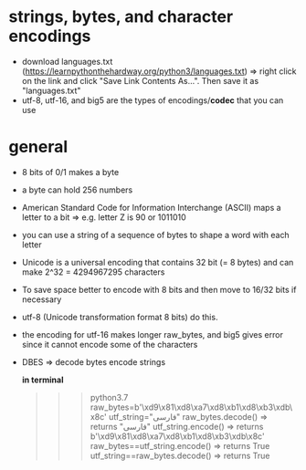 # strings, bytes, and character encodings
- download languages.txt (https://learnpythonthehardway.org/python3/languages.txt) => right click on the link and click "Save Link Contents As...". Then save it as "languages.txt"
- utf-8, utf-16, and big5 are the types of encodings/**codec** that you can use

# general
- 8 bits of 0/1 makes a byte
- a byte can hold 256 numbers
- American Standard Code for Information Interchange (ASCII) maps a letter to a bit => e.g. letter Z is 90 or 1011010
- you can use a string of a sequence of bytes to shape a word with each letter
- Unicode is a universal encoding that contains 32 bit (= 8 bytes) and can make 2^32 = 4294967295 characters
- To save space better to encode with 8 bits and then move to 16/32 bits if necessary
 - utf-8 (Unicode transformation format 8 bits) do this.
 - the encoding for utf-16 makes longer raw_bytes, and big5 gives error since it cannot encode some of the characters
- DBES => decode bytes encode strings

  **in terminal**
  >>> python3.7
  >>> raw_bytes=b'\xd9\x81\xd8\xa7\xd8\xb1\xd8\xb3\xdb\x8c'
  >>> utf_string="فارسی"
  >>> raw_bytes.decode() => returns "فارسی"
  >>> utf_string.encode() => returns b'\xd9\x81\xd8\xa7\xd8\xb1\xd8\xb3\xdb\x8c'
  >>> raw_bytes==utf_string.encode() => returns True
  >>> utf_string==raw_bytes.decode() => returns True
